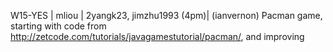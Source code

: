 W15-YES | mliou | 2yangk23, jimzhu1993 (4pm)| (ianvernon) Pacman game, starting with code from http://zetcode.com/tutorials/javagamestutorial/pacman/, and improving 
